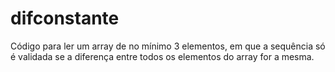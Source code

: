 # difconstante

Código para ler um array de no mínimo 3 elementos, em que a sequência só é validada se a diferença entre todos os elementos do array for a mesma.
